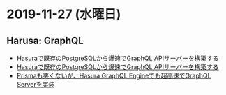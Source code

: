 # 2019-11-27 (水曜日)

## Harusa: GraphQL

- [Hasuraで既存のPostgreSQLから爆速でGraphQL APIサーバーを構築する](https://qiita.com/ryo2132/items/999f7e6c8958a52d52d6)
- [Hasuraで既存のPostgreSQLから爆速でGraphQL APIサーバーを構築する](https://qiita.com/ryo2132/items/999f7e6c8958a52d52d6)
- [Prismaも悪くないが、Hasura GraphQL Engineでも超高速でGraphQL Serverを実装](https://qiita.com/chimame/items/f0a8b992cfd67443a7b5)

